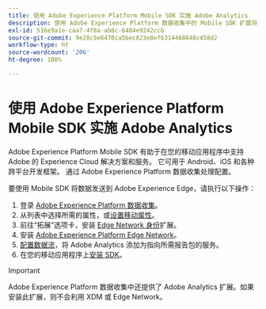 ```yaml
---
title: 使用 Adobe Experience Platform Mobile SDK 实施 Adobe Analytics
description: 使用 Adobe Experience Platform 数据收集中的 Mobile SDK 扩展将数据发送到 Adobe Analytics。
exl-id: 516e9a1e-caa7-4f8a-ab8c-6404e9242ccb
source-git-commit: 9e20c5e6470ca5bec823e8ef6314468648c458d2
workflow-type: ht
source-wordcount: '206'
ht-degree: 100%

---
```


# 使用 Adobe Experience Platform Mobile SDK 实施 Adobe Analytics

Adobe Experience Platform Mobile SDK 有助于在您的移动应用程序中支持 Adobe 的 Experience Cloud 解决方案和服务。 它可用于 Android、iOS 和各种跨平台开发框架。 通过 Adobe Experience Platform 数据收集处理配置。

要使用 Mobile SDK 将数据发送到 Adobe Experience Edge，请执行以下操作：

1. 登录 [Adobe Experience Platform 数据收集](https://experience.adobe.com/data-collection)。
2. 从列表中选择所需的属性，或[设置移动属性](https://aep-sdks.gitbook.io/docs/getting-started/create-a-mobile-property)。
3. 前往“拓展”选项卡，安装 [Edge Network 身份](https://aep-sdks.gitbook.io/docs/foundation-extensions/identity-for-edge-network)扩展。
4. 安装 [Adobe Experience Platform Edge Network](https://aep-sdks.gitbook.io/docs/foundation-extensions/experience-platform-extension)。
5. [配置数据流](https://aep-sdks.gitbook.io/docs/getting-started/configure-datastreams)，将 Adobe Analytics 添加为指向所需报告包的服务。
6. 在您的移动应用程序上[安装 SDK](https://aep-sdks.gitbook.io/docs/getting-started/get-the-sdk)。

>[!IMPORTANT]
>
>Adobe Experience Platform 数据收集中还提供了 Adobe Analytics 扩展。如果安装此扩展，则不会利用 XDM 或 Edge Network。
